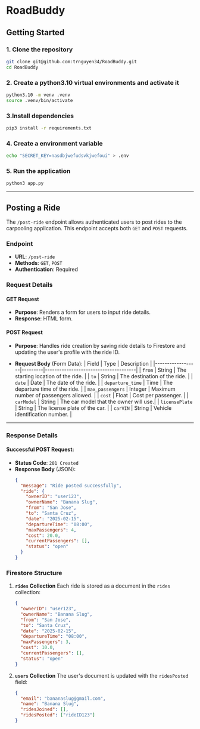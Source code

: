 # RoadBuddy

## Getting Started

### 1. Clone the repository
```bash
git clone git@github.com:trnguyen34/RoadBuddy.git
cd RoadBuddy
```

### 2. Create a python3.10 virtual environments and activate it
```bash
python3.10 -m venv .venv
source .venv/bin/activate
```

### 3.Install dependencies
```bash
pip3 install -r requirements.txt
```

### 4. Create a environment variable
```bash
echo "SECRET_KEY=nasdbjwefudsvkjwefoui" > .env
```

### 5. Run the application
```bash
python3 app.py
```

___


## Posting a Ride

The `/post-ride` endpoint allows authenticated users to post rides to the carpooling application. This endpoint accepts both `GET` and `POST` requests.

### **Endpoint**
- **URL**: `/post-ride`
- **Methods**: `GET`, `POST`
- **Authentication**: Required

### **Request Details**

#### **GET Request**
- **Purpose**: Renders a form for users to input ride details.
- **Response**: HTML form.

#### **POST Request**
- **Purpose**: Handles ride creation by saving ride details to Firestore and updating the user's profile with the ride ID.

- **Request Body** (Form Data):
  | Field            | Type    | Description                          |
  |------------------|---------|--------------------------------------|
  | `from`           | String  | The starting location of the ride.    |
  | `to`             | String  | The destination of the ride.          |
  | `date`           | Date    | The date of the ride.                 |
  | `departure_time` | Time    | The departure time of the ride.       |
  | `max_passengers` | Integer | Maximum number of passengers allowed. |
  | `cost`           | Float   | Cost per passenger.                   |
  | `carModel`       | String  | The car model that the owner will use.|
  | `licensePlate`   | String  | The license plate of the car.         |
  | `carVIN`         | String  | Vehicle identification number.        |
---

### **Response Details**

#### **Successful POST Request**:
- **Status Code**: `201 Created`
- **Response Body** (JSON):
  ```json
  {
    "message": "Ride posted successfully",
    "ride": {
      "ownerID": "user123",
      "ownerName": "Banana Slug",
      "from": "San Jose",
      "to": "Santa Cruz",
      "date": "2025-02-15",
      "departureTime": "08:00",
      "maxPassengers": 4,
      "cost": 20.0,
      "currentPassengers": [],
      "status": "open"
    }
  }
  ```

### **Firestore Structure**

1. **`rides` Collection**
   Each ride is stored as a document in the `rides` collection:
   ```json
   {
     "ownerID": "user123",
     "ownerName": "Banana Slug",
     "from": "San Jose",
     "to": "Santa Cruz",
     "date": "2025-02-15",
     "departureTime": "08:00",
     "maxPassengers": 3,
     "cost": 10.0,
     "currentPassengers": [],
     "status": "open"
   }
   ```

2. **`users` Collection**
   The user's document is updated with the `ridesPosted` field:
   ```json
   {
     "email": "bananaslug@gmail.com",
     "name": "Banana Slug",
     "ridesJoined": [],
     "ridesPosted": ["rideID123"]
   }
   ```